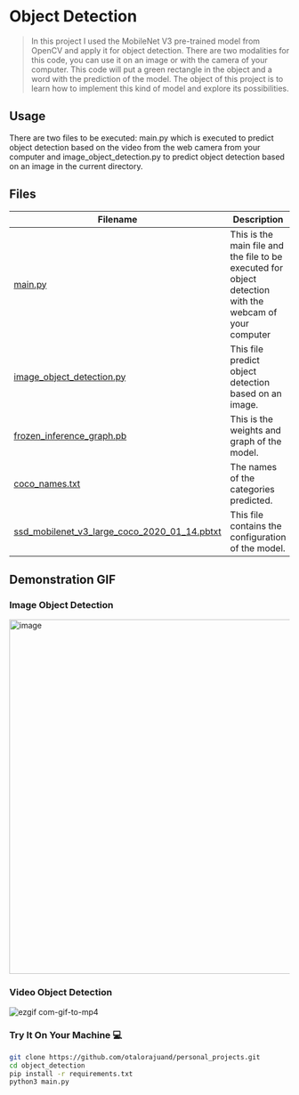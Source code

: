 # Object Detection

> In this project I used the MobileNet V3 pre-trained model from OpenCV and apply it for object detection. There are two modalities for this code, you can use it on an image or with the camera of your computer. This code will put a green rectangle in the object and a word with the prediction of the model. The object of this project is to learn how to implement this kind of model and explore its possibilities.

## Usage

There are two files to be executed: main.py which is executed to predict object detection based on the video from the web camera from your computer and image_object_detection.py to predict object detection based on an image in the current directory.

## Files

| Filename | Description |
| ------ | ------------------------------------------------- | 
| [main.py](https://github.com/otalorajuand/personal_projects/blob/main/object_detection/main.py)| This is the main file and the file to be executed for object detection with the webcam of your computer |
| [image_object_detection.py](https://github.com/otalorajuand/personal_projects/blob/main/object_detection/image_object_detection.py)| This file predict object detection based on an image. |
| [frozen_inference_graph.pb](https://github.com/otalorajuand/personal_projects/blob/main/object_detection/frozen_inference_graph.pb)| This is the weights and graph of the model. | 
| [coco_names.txt](https://github.com/otalorajuand/personal_projects/blob/main/object_detection/coco_names.txt)| The names of the categories predicted. | 
| [ssd_mobilenet_v3_large_coco_2020_01_14.pbtxt](https://github.com/otalorajuand/personal_projects/blob/main/object_detection/ssd_mobilenet_v3_large_coco_2020_01_14.pbtxt)| This file contains the configuration of the model. | 


## Demonstration GIF

### Image Object Detection
<img width="637" alt="image" src="https://github.com/otalorajuand/personal_projects/assets/22607461/f1057994-40d1-4c0f-8a1c-c52e969b75f1">


### Video Object Detection

![ezgif com-gif-to-mp4](https://github.com/otalorajuand/personal_projects/assets/22607461/73273e65-e964-46bd-aa52-08500515671a)


### Try It On Your Machine :computer:
```bash
git clone https://github.com/otalorajuand/personal_projects.git
cd object_detection
pip install -r requirements.txt
python3 main.py
```

